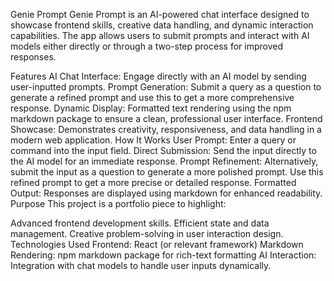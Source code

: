 Genie Prompt
Genie Prompt is an AI-powered chat interface designed to showcase frontend skills, creative data handling, and dynamic interaction capabilities. The app allows users to submit prompts and interact with AI models either directly or through a two-step process for improved responses.

Features
AI Chat Interface: Engage directly with an AI model by sending user-inputted prompts.
Prompt Generation: Submit a query as a question to generate a refined prompt and use this to get a more comprehensive response.
Dynamic Display: Formatted text rendering using the npm markdown package to ensure a clean, professional user interface.
Frontend Showcase: Demonstrates creativity, responsiveness, and data handling in a modern web application.
How It Works
User Prompt: Enter a query or command into the input field.
Direct Submission: Send the input directly to the AI model for an immediate response.
Prompt Refinement: Alternatively, submit the input as a question to generate a more polished prompt. Use this refined prompt to get a more precise or detailed response.
Formatted Output: Responses are displayed using markdown for enhanced readability.
Purpose
This project is a portfolio piece to highlight:

Advanced frontend development skills.
Efficient state and data management.
Creative problem-solving in user interaction design.
Technologies Used
Frontend: React (or relevant framework)
Markdown Rendering: npm markdown package for rich-text formatting
AI Interaction: Integration with chat models to handle user inputs dynamically.